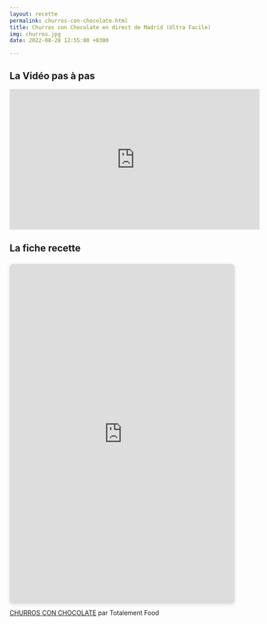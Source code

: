 ```yaml
---
layout: recette
permalink: churros-con-chocolate.html
title: Churros con Chocolate en direct de Madrid (Ultra Facile)
img: churros.jpg
date: 2022-08-28 12:55:00 +0300

---
```


## La Vidéo pas à pas

<iframe width="560" height="315" src="https://www.youtube.com/embed/1YM373FVzf8" title="YouTube video player" frameborder="0" allow="accelerometer; autoplay; clipboard-write; encrypted-media; gyroscope; picture-in-picture" allowfullscreen></iframe>

## La fiche recette

<div style="position: relative; width: 100%; height: 0; padding-top: 141.4286%;
 padding-bottom: 48px; box-shadow: 0 2px 8px 0 rgba(63,69,81,0.16); margin-top: 1.6em; margin-bottom: 0.9em; overflow: hidden;
 border-radius: 8px; will-change: transform;">
  <iframe loading="lazy" style="position: absolute; width: 100%; height: 100%; top: 0; left: 0; border: none; padding: 0;margin: 0;"
    src="https:&#x2F;&#x2F;www.canva.com&#x2F;design&#x2F;DAFKk8fGdFQ&#x2F;view?embed" allowfullscreen="allowfullscreen" allow="fullscreen">
  </iframe>
</div>
<a href="https:&#x2F;&#x2F;www.canva.com&#x2F;design&#x2F;DAFKk8fGdFQ&#x2F;view?utm_content=DAFKk8fGdFQ&amp;utm_campaign=designshare&amp;utm_medium=embeds&amp;utm_source=link" target="_blank" rel="noopener">CHURROS CON CHOCOLATE</a> par Totalement Food
